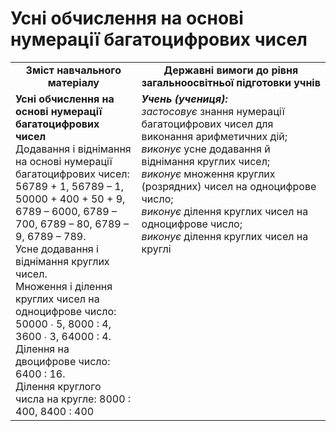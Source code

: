 # Усні обчислення на основі нумерації багатоцифрових чисел
<table>
  <tr>
    <td width="40%" align="center"><b>Зміст навчального матеріалу<b></td>
    <td width="60%" align="center"><b>Державні вимоги до рівня загальноосвітньої підготовки учнів</b></td>
  </tr>
  <tr>
    <td width="40%" style="vertical-align:top !important;"><b>Усні обчислення на основі нумерації багатоцифрових чисел</b><br>
Додавання і віднімання на основі нумерації багатоцифрових чисел:   56789 + 1, 56789 – 1, 50000 + 400 + 50 + 9, 6789 –  6000, 6789 – 700, 6789 – 80, 6789 – 9, 6789 – 789.<br> 
Усне додавання і віднімання круглих чисел.<br>
Множення і ділення круглих чисел на одноцифрове число: 50000 ∙ 5, 8000 : 4, 3600 ∙ 3, 64000 : 4. <br>
Ділення на двоцифрове число: 6400 : 16.<br>
Ділення круглого числа на кругле: 8000 : 400, 8400 : 400<br></td>
    <td width="60%" style="vertical-align:top !important;"><i><b>Учень (учениця):</b></i><br>
<i>застосовує</i> знання нумерації багатоцифрових чисел для виконання арифметичних дій;<br>
<i>виконує</i> усне додавання й віднімання круглих чисел;<br>
<i>виконує</i> множення круглих (розрядних) чисел на одноцифрове число;<br>
<i>виконує</i> ділення круглих чисел на одноцифрове число;<br>
<i>виконує</i> ділення круглих чисел на круглі <br></td>
  </tr>
</table>
